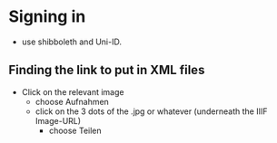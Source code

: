 # Signing in
  - use shibboleth and Uni-ID.

## Finding the link to put in XML files
  - Click on the relevant image
    - choose Aufnahmen
    - click on the 3 dots of the .jpg or whatever (underneath the IIIF Image-URL)
      - choose Teilen
